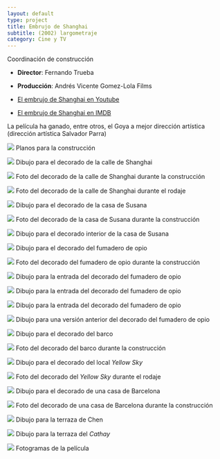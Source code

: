 ```yaml
---
layout: default
type: project
title: Embrujo de Shanghai
subtitle: (2002) largometraje
category: Cine y TV
---
```

Coordinación de construcción

- **Director**: Fernando Trueba
- **Producción**: Andrés Vicente Gomez-Lola Films

- [El embrujo de Shanghai en Youtube](https://www.youtube.com/watch?v=HBNH5_hRQQY)
- [El embrujo de Shanghai en IMDB](http://www.imdb.com/title/tt0264571/fullcredits?ref_=tt_ov_st_sm)

La película ha ganado, entre otros, el Goya a mejor dirección artística (dirección artística Salvador Parra)

![](00.jpg)
Planos para la construcción

![](01.jpg)
Dibujo para el decorado de la calle de Shanghai

![](02.jpg)
Foto del decorado de la calle de Shanghai durante la construcción

![](03.jpg)
Foto del decorado de la calle de Shanghai durante el rodaje

![](04.jpg)
Dibujo para el decorado de la casa de Susana

![](05.jpg)
Foto del decorado de la casa de Susana durante la construcción

![](06.jpg)
Dibujo para el decorado interior de la casa de Susana

![](07.jpg)
Dibujo para el decorado del fumadero de opio

![](08.jpg)
Foto del decorado del fumadero de opio durante la construcción

![](10.jpg)
Dibujo para la entrada del decorado del fumadero de opio

![](11.jpg)
Dibujo para la entrada del decorado del fumadero de opio

![](12.jpg)
Dibujo para la entrada del decorado del fumadero de opio

![](13.jpg)
Dibujo para una versión anterior del decorado del fumadero de opio

![](14.jpg)
Dibujo para el decorado del barco

![](15.jpg)
Foto del decorado del barco durante la construcción

![](16.jpg)
Dibujo para el decorado del local *Yellow Sky*

![](17.jpg)
Foto del decorado del *Yellow Sky* durante el rodaje

![](18.jpg)
Dibujo para el decorado de una casa de Barcelona

![](19.jpg)
Foto del decorado de una casa de Barcelona durante la construcción

![](20.jpg)
Dibujo para la terraza de Chen

![](21.jpg)
Dibujo para la terraza del *Cathay*

![](22.jpg)
Fotogramas de la película
